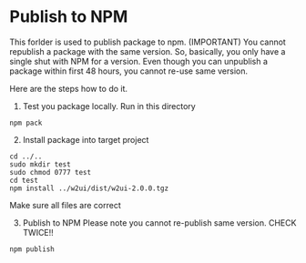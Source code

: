 # Publish to NPM

This forlder is used to publish package to npm. (IMPORTANT) You cannot republish a package with the same version. So, basically, you only have a single shut with NPM for a version. Even though you can unpublish a package within first 48 hours, you cannot re-use same version.

Here are the steps how to do it.

1. Test you package locally. Run in this directory
```
npm pack
```

2. Install package into target project
```
cd ../..
sudo mkdir test
sudo chmod 0777 test
cd test
npm install ../w2ui/dist/w2ui-2.0.0.tgz
```

Make sure all files are correct

3. Publish to NPM
Please note you cannot re-publish same version. CHECK TWICE!!
```
npm publish
```